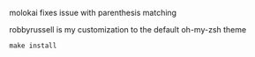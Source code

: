 molokai fixes issue with parenthesis matching
  
robbyrussell is my customization to the default oh-my-zsh theme

`make install`
